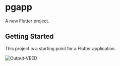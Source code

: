 # pgapp

A new Flutter project.

## Getting Started

This project is a starting point for a Flutter application.


![Output-VEED](https://github.com/user-attachments/assets/8a0cf707-7a2e-485c-a8f7-452c3023f479)

